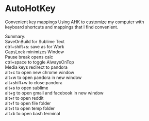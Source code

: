# AutoHotKey
Convenient key mappings
Using AHK to customize my computer with keyboard shortcuts and mappings that I find convenient.

Summary:  
SaveOnBuild for Sublime Text  
ctrl+shift+s: save as for Work  
CapsLock minimizes Window  
Pause break opens calc  
ctrl+space to toggle AlwaysOnTop  
Media keys redirect to pandora  
alt+c to open new chrome window  
alt+w to open pandora in new window  
alt+shift+w to close pandora  
alt+s to open sublime  
alt+g to open gmail and facebook in new window  
alt+r to open reddit  
alt+f to open file folder  
alt+t to open temp folder  
alt+b to open bash terminal  
